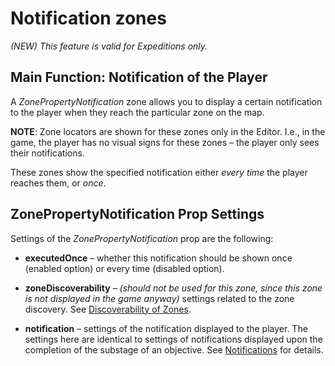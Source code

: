 # Notification zones

*(NEW) This feature is valid for Expeditions only.*

## Main Function: Notification of the Player
A *ZonePropertyNotification* zone allows you to display a certain notification to the player when they reach the particular zone on the map.

**NOTE**: Zone locators are shown for these zones only in the Editor. I.e., in the game, the player has no visual signs for these zones – the player only sees their notifications.

These zones show the specified notification either *every time* the player reaches them, or *once*.


## ZonePropertyNotification Prop Settings
Settings of the *ZonePropertyNotification* prop are the following:

-   **executedOnce** – whether this notification should be shown once (enabled option) or every time (disabled option).

-   **zoneDiscoverability** – *(should not be used for this zone, since this zone is not displayed in the game anyway)* settings related to the zone discovery. See [Discoverability of Zones](./discoverability_of_zones.md). 

-   **notification** – settings of the notification displayed to the player. The settings here are identical to settings of notifications displayed upon the completion of the substage of an objective. See [Notifications](./../../objectives/objectives_in_expeditions/notifications.md) for details.

